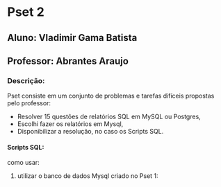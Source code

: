 # Pset 2
## Aluno: Vladimir Gama Batista
## Professor: Abrantes Araujo
### Descrição:
Pset consiste em um conjunto de problemas e tarefas difíceis propostas pelo professor:
* Resolver 15 questões de relatórios SQL em MySQL ou Postgres,
* Escolhi fazer os relatórios em Mysql,
* Disponibilizar a resolução, no caso os Scripts SQL.

#### Scripts SQL:
como usar:
1. utilizar o banco de dados Mysql criado no Pset 1:

